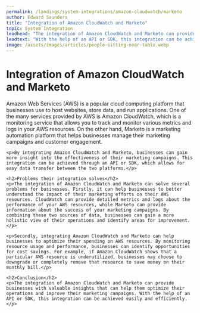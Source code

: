 ```yaml
---
permalink: /landings/system-integrations/amazon-cloudwatch/marketo
author: Edward Saunders
title: "Integration of Amazon CloudWatch and Marketo"
topic: System Integration
leadhead: "The integration of Amazon CloudWatch and Marketo can provide businesses with valuable insights that can help them optimize their operations and improve their marketing campaigns"
leadtext: "With the help of an API or SDK, this integration can be achieved easily and efficiently."
image: /assets/images/articles/people-sitting-near-table.webp
---
```

<div class="arttext">	<h1>Integration of Amazon CloudWatch and Marketo</h1>
	<p>Amazon Web Services (AWS) is a popular cloud computing platform that businesses use to host websites, store data, and run applications. One of the many services provided by AWS is Amazon CloudWatch, which is a monitoring service that allows you to track and monitor various metrics and logs in your AWS resources. On the other hand, Marketo is a marketing automation platform that helps businesses manage their marketing campaigns and customer engagement.</p>

	<p>By integrating Amazon CloudWatch and Marketo, businesses can gain more insight into the effectiveness of their marketing campaigns. This integration can be achieved through an API or SDK, which allows for easy data transfer between the two platforms.</p>

	<h2>Problems their integration solves</h2>
	<p>The integration of Amazon CloudWatch and Marketo can solve several problems for businesses. Firstly, it can help businesses to better understand the impact of their marketing efforts on their AWS resources. CloudWatch can provide detailed metrics and logs about the performance of your AWS resources, while Marketo can provide information about the success of your marketing campaigns. By combining these two sources of data, businesses can gain a more holistic view of their operations and identify areas for improvement.</p>

	<p>Secondly, integrating Amazon CloudWatch and Marketo can help businesses to optimize their spending on AWS resources. By monitoring resource usage and performance, businesses can identify opportunities for cost savings. For example, if Amazon CloudWatch shows that a particular AWS resource is underutilized, businesses may choose to downgrade or completely remove that resource to save money on their monthly bill.</p>

	<h2>Conclusion</h2>
	<p>The integration of Amazon CloudWatch and Marketo can provide businesses with valuable insights that can help them optimize their operations and improve their marketing campaigns. With the help of an API or SDK, this integration can be achieved easily and efficiently.</p>
</div>